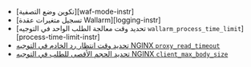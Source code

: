 * [تكوين وضع التصفية][waf-mode-instr]
* [تسجيل متغيرات عقدة Wallarm][logging-instr]
* [تحديد وقت معالجة الطلب الواحد في التوجيه `wallarm_process_time_limit`][process-time-limit-instr]
* [تحديد وقت انتظار رد الخادم في التوجيه NGINX `proxy_read_timeout`](https://nginx.org/en/docs/http/ngx_http_proxy_module.html#proxy_read_timeout)
* [تحديد الحجم الأقصى للطلب في التوجيه NGINX `client_max_body_size`](https://nginx.org/en/docs/http/ngx_http_core_module.html#client_max_body_size)